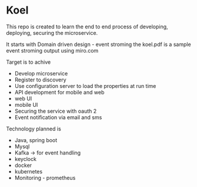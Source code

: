 # Koel
  This repo is created to learn the end to end process of developing, deploying, securing the microservice. 
  
  It starts with Domain driven design - event stroming the koel.pdf is a sample event stroming output using miro.com

  Target is to achive 
  * Develop microservice
  * Register to discovery 
  * Use configuration server to load the properties at run time 
  * API development for mobile and web 
  * web UI 
  * mobile UI 
  * Securing the service with oauth 2 
  * Event notification via email and sms

Technology planned is 
 * Java, spring boot
 * Mysql 
 * Kafka -> for event handling 
 * keyclock 
 * docker
 * kubernetes
 * Monitoring - prometheus
